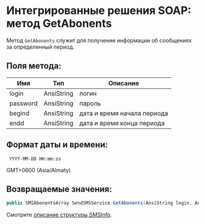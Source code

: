 # Интегрированные решения SOAP: метод GetAbonents

Метод `GetAbonents` служит для получение информации об сообщениях за определенный период.

## Поля метода:

Имя      | Тип        | Описание
---------|------------|---------
login    | AnsiString | логин
password | AnsiString | пароль
begind   | AnsiString | дата и время начала периода
endd     | AnsiString | дата и время конца периода

## Формат даты и времени:

     YYYY-MM-DD HH:mm:ss

GMT+0600 (Asia/Almaty)

## Возвращаемые значения:

```c#
public SMSAbonentsArray SendSMSService.GetAbonents(AnsiString login, AnsiString password, AnsiString begind, AnsiString endd);
```

Смотрите [описание структуры SMSInfo](/protocols/soap/structure-smsinfo/).

